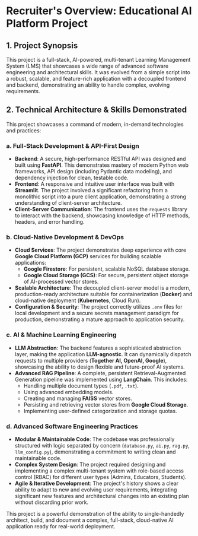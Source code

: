 # Recruiter's Overview: Educational AI Platform Project

## 1. Project Synopsis


This project is a full-stack, AI-powered, multi-tenant Learning Management System (LMS) that showcases a wide range of advanced software engineering and architectural skills. It was evolved from a simple script into a robust, scalable, and feature-rich application with a decoupled frontend and backend, demonstrating an ability to handle complex, evolving requirements.

## 2. Technical Architecture & Skills Demonstrated

This project showcases a command of modern, in-demand technologies and practices:

### a. Full-Stack Development & API-First Design

-   **Backend**: A secure, high-performance RESTful API was designed and built using **FastAPI**. This demonstrates mastery of modern Python web frameworks, API design (including Pydantic data modeling), and dependency injection for clean, testable code.
-   **Frontend**: A responsive and intuitive user interface was built with **Streamlit**. The project involved a significant refactoring from a monolithic script into a pure client application, demonstrating a strong understanding of client-server architecture.
-   **Client-Server Communication**: The frontend uses the `requests` library to interact with the backend, showcasing knowledge of HTTP methods, headers, and error handling.

### b. Cloud-Native Development & DevOps

-   **Cloud Services**: The project demonstrates deep experience with core **Google Cloud Platform (GCP)** services for building scalable applications:
    -   **Google Firestore**: For persistent, scalable NoSQL database storage.
    -   **Google Cloud Storage (GCS)**: For secure, persistent object storage of AI-processed vector stores.
-   **Scalable Architecture**: The decoupled client-server model is a modern, production-ready architecture suitable for containerization (**Docker**) and cloud-native deployment (**Kubernetes**, Cloud Run).
-   **Configuration & Security**: The project correctly utilizes `.env` files for local development and a secure secrets management paradigm for production, demonstrating a mature approach to application security.

### c. AI & Machine Learning Engineering

-   **LLM Abstraction**: The backend features a sophisticated abstraction layer, making the application **LLM-agnostic**. It can dynamically dispatch requests to multiple providers (**Together AI, OpenAI, Google**), showcasing the ability to design flexible and future-proof AI systems.
-   **Advanced RAG Pipeline**: A complete, persistent Retrieval-Augmented Generation pipeline was implemented using **LangChain**. This includes:
    -   Handling multiple document types (`.pdf`, `.txt`).
    -   Using advanced embedding models.
    -   Creating and managing **FAISS** vector stores.
    -   Persisting and retrieving vector stores from **Google Cloud Storage**.
    -   Implementing user-defined categorization and storage quotas.

### d. Advanced Software Engineering Practices

-   **Modular & Maintainable Code**: The codebase was professionally structured with logic separated by concern (`database.py`, `ai.py`, `rag.py`, `llm_config.py`), demonstrating a commitment to writing clean and maintainable code.
-   **Complex System Design**: The project required designing and implementing a complex multi-tenant system with role-based access control (RBAC) for different user types (Admins, Educators, Students).
-   **Agile & Iterative Development**: The project's history shows a clear ability to adapt to new and evolving user requirements, integrating significant new features and architectural changes into an existing plan without discarding prior work.

This project is a powerful demonstration of the ability to single-handedly architect, build, and document a complex, full-stack, cloud-native AI application ready for real-world deployment.
